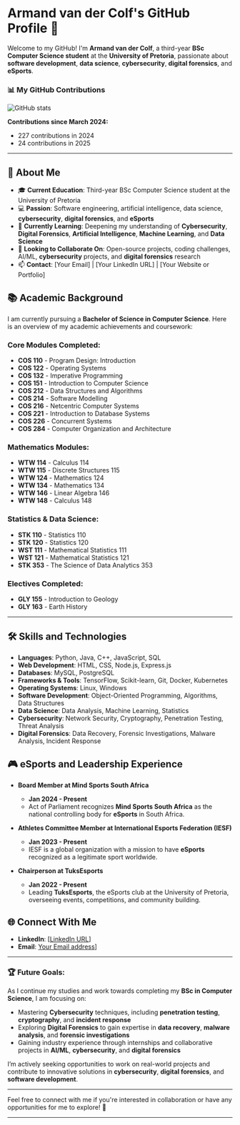 # Armand van der Colf's GitHub Profile 👋

Welcome to my GitHub! I'm **Armand van der Colf**, a third-year **BSc Computer Science student** at the **University of Pretoria**, passionate about **software development**, **data science**, **cybersecurity**, **digital forensics**, and **eSports**.

### 📊 My GitHub Contributions

![GitHub stats](https://github-readme-stats.vercel.app/api?username=Githubber0101&show_icons=true&count_private=true&hide_title=true&theme=radical)
 
**Contributions since March 2024:**
- 227 contributions in 2024
- 24 contributions in 2025
---

## 🚀 About Me

- 🎓 **Current Education**: Third-year BSc Computer Science student at the University of Pretoria
- 💻 **Passion**: Software engineering, artificial intelligence, data science, **cybersecurity**, **digital forensics**, and **eSports**
- 🌱 **Currently Learning**: Deepening my understanding of **Cybersecurity**, **Digital Forensics**, **Artificial Intelligence**, **Machine Learning**, and **Data Science**
- 👯 **Looking to Collaborate On**: Open-source projects, coding challenges, AI/ML, **cybersecurity** projects, and **digital forensics** research
- 📫 **Contact**: [Your Email] | [Your LinkedIn URL] | [Your Website or Portfolio]

## 📚 Academic Background

I am currently pursuing a **Bachelor of Science in Computer Science**. Here is an overview of my academic achievements and coursework:

### **Core Modules Completed:**
- **COS 110** - Program Design: Introduction
- **COS 122** - Operating Systems
- **COS 132** - Imperative Programming
- **COS 151** - Introduction to Computer Science
- **COS 212** - Data Structures and Algorithms
- **COS 214** - Software Modelling
- **COS 216** - Netcentric Computer Systems
- **COS 221** - Introduction to Database Systems
- **COS 226** - Concurrent Systems
- **COS 284** - Computer Organization and Architecture

### **Mathematics Modules:**
- **WTW 114** - Calculus 114
- **WTW 115** - Discrete Structures 115
- **WTW 124** - Mathematics 124
- **WTW 134** - Mathematics 134
- **WTW 146** - Linear Algebra 146
- **WTW 148** - Calculus 148

### **Statistics & Data Science:**
- **STK 110** - Statistics 110
- **STK 120** - Statistics 120
- **WST 111** - Mathematical Statistics 111
- **WST 121** - Mathematical Statistics 121
- **STK 353** - The Science of Data Analytics 353

### **Electives Completed:**
- **GLY 155** - Introduction to Geology
- **GLY 163** - Earth History

---

## 🛠️ Skills and Technologies

- **Languages**: Python, Java, C++, JavaScript, SQL
- **Web Development**: HTML, CSS, Node.js, Express.js
- **Databases**: MySQL, PostgreSQL
- **Frameworks & Tools**: TensorFlow, Scikit-learn, Git, Docker, Kubernetes
- **Operating Systems**: Linux, Windows
- **Software Development**: Object-Oriented Programming, Algorithms, Data Structures
- **Data Science**: Data Analysis, Machine Learning, Statistics
- **Cybersecurity**: Network Security, Cryptography, Penetration Testing, Threat Analysis
- **Digital Forensics**: Data Recovery, Forensic Investigations, Malware Analysis, Incident Response

## 🎮 eSports and Leadership Experience

- **Board Member at Mind Sports South Africa**  
  - **Jan 2024 - Present**  
  - Act of Parliament recognizes **Mind Sports South Africa** as the national controlling body for **eSports** in South Africa.

- **Athletes Committee Member at International Esports Federation (IESF)**  
  - **Jan 2023 - Present**  
  - IESF is a global organization with a mission to have **eSports** recognized as a legitimate sport worldwide.

- **Chairperson at TuksEsports**  
  - **Jan 2022 - Present**  
  - Leading **TuksEsports**, the eSports club at the University of Pretoria, overseeing events, competitions, and community building.

## 🌐 Connect With Me

- **LinkedIn**: [[LinkedIn URL](https://www.linkedin.com/in/armand-van-der-colf/)]
- **Email**: [Your Email address](armandvdcolf@gmail.com)]

---

### 🏆 Future Goals:

As I continue my studies and work towards completing my **BSc in Computer Science**, I am focusing on:

- Mastering **Cybersecurity** techniques, including **penetration testing**, **cryptography**, and **incident response**
- Exploring **Digital Forensics** to gain expertise in **data recovery**, **malware analysis**, and **forensic investigations**
- Gaining industry experience through internships and collaborative projects in **AI/ML**, **cybersecurity**, and **digital forensics**

I’m actively seeking opportunities to work on real-world projects and contribute to innovative solutions in **cybersecurity**, **digital forensics**, and **software development**.

---

Feel free to connect with me if you're interested in collaboration or have any opportunities for me to explore! 🚀

---
